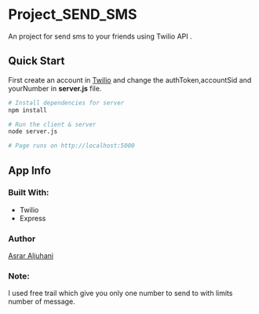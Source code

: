 # Project_SEND_SMS
An project for send sms to your friends using Twilio API . 

## Quick Start
First create an account in [Twilio](https://www.twilio.com/console) and change the authToken,accountSid and yourNumber in **server.js** file. 
```bash
# Install dependencies for server
npm install

# Run the client & server 
node server.js

# Page runs on http://localhost:5000 
```

## App Info
### Built With:
* Twilio
* Express

### Author 
[Asrar Aljuhani](https://twitter.com/asraraljuhani)
### Note:
I used free trail which give you only one number to send to with limits number of message. 

